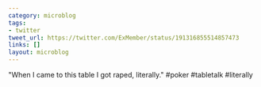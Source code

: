 ```yaml
---
category: microblog
tags:
- twitter
tweet_url: https://twitter.com/ExMember/status/191316855514857473
links: []
layout: microblog
---
```

"When I came to this table I got raped, literally." #poker #tabletalk #literally
